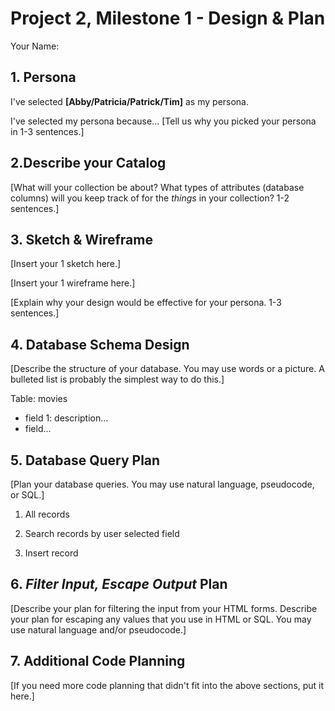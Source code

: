 # Project 2, Milestone 1 - Design & Plan

Your Name:

## 1. Persona

I've selected **[Abby/Patricia/Patrick/Tim]** as my persona.

I've selected my persona because... [Tell us why you picked your persona in 1-3 sentences.]

## 2.Describe your Catalog

[What will your collection be about? What types of attributes (database columns) will you keep track of for the *things* in your collection? 1-2 sentences.]

## 3. Sketch & Wireframe

[Insert your 1 sketch here.]

[Insert your 1 wireframe here.]

[Explain why your design would be effective for your persona. 1-3 sentences.]

## 4. Database Schema Design

[Describe the structure of your database. You may use words or a picture. A bulleted list is probably the simplest way to do this.]

Table: movies
* field 1: description...
* field...

## 5. Database Query Plan

[Plan your database queries. You may use natural language, pseudocode, or SQL.]

1. All records



2. Search records by user selected field



3. Insert record



## 6. *Filter Input, Escape Output* Plan

[Describe your plan for filtering the input from your HTML forms. Describe your plan for escaping any values that you use in HTML or SQL. You may use natural language and/or pseudocode.]

## 7. Additional Code Planning

[If you need more code planning that didn't fit into the above sections, put it here.]
